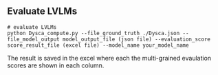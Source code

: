 ## Evaluate LVLMs

```
# evaluate LVLMs
python Dysca_compute.py --file_ground_truth ./Dysca.json --file_model_output model_output_file (json file) --evaluation_score score_result_file (excel file) --model_name your_model_name
```

The result is saved in the excel where each the multi-grained evaulation scores are shown in each column.
